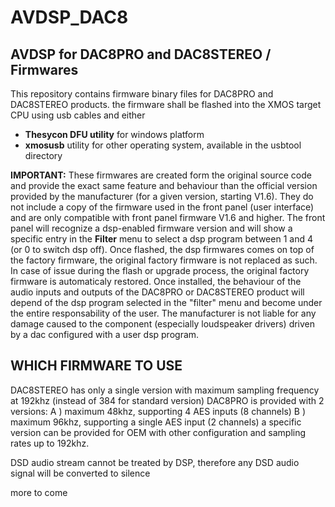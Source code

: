 # AVDSP_DAC8
## AVDSP for DAC8PRO and DAC8STEREO / Firmwares

This repository contains firmware binary files for DAC8PRO and DAC8STEREO products.
the firmware shall be flashed into the XMOS target CPU using usb cables and either
- **Thesycon DFU utility** for windows platform
- **xmosusb** utility for other operating system, available in the usbtool directory

**IMPORTANT:**
These firmwares are created form the original source code and provide the exact same feature and behaviour than the official version provided by the manufacturer (for a given version, starting V1.6).
They do not include a copy of the firmware used in the front panel (user interface) and are only compatible with front panel firmware V1.6 and higher.
The front panel will recognize a dsp-enabled firmware version and will show a specific entry in the **Filter** menu to select a dsp program between 1 and 4 (or 0 to switch dsp off).
Once flashed, the dsp firmwares comes on top of the factory firmware, the original factory firmware is not replaced as such.
In case of issue during the flash or upgrade process, the original factory firmware is automaticaly restored.
Once installed, the behaviour of the audio inputs and outputs of the DAC8PRO or DAC8STEREO product will depend of the dsp program selected in the "filter" menu and become under the entire responsability of the user.
The manufacturer is not liable for any damage caused to the component (especially loudspeaker drivers) driven by a dac configured with a user dsp program.

## WHICH FIRMWARE TO USE
DAC8STEREO has only a single version with maximum sampling frequency at 192khz (instead of 384 for standard version)
DAC8PRO is provided with 2 versions:
A ) maximum 48khz, supporting 4 AES inputs (8 channels)
B ) maximum 96khz, supporting a single AES input (2 channels)
a specific version can be provided for OEM with other configuration and sampling rates up to 192khz.

DSD audio stream cannot be treated by DSP, therefore any DSD audio signal will be converted to silence

more to come


